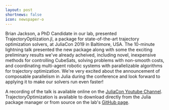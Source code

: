 ```yaml
---
layout: post
shortnews: false 
icon: newspaper-o
---
```


Brian Jackson, a PhD Candidate in our lab, presented TrajectoryOptiization.jl, a package for state-of-the-art trajectory optimization solvers, at JuliaCon 2019 in Baltimore, USA. The 10-minute lightning talk presented the new package along with some the exciting preliminary results we've already acheived, including novel, inexpensive methods for controlling CubeSats, solving problems with non-smooth costs, and coordinating multi-agent robotic systems with parallelizable algorithms for trajectory optimization. We're very excited about the announcement of composable parallelism in Julia during the conference and look forward to applying it to make our solvers run even faster!

A recording of the talk is available online on the [JuliaCon Youtube Channel](https://www.youtube.com/watch?v=igd1tuS2OVM&list=PLP8iPy9hna6StY9tIJIUN3F_co9A0zh0H&index=93&t=0s). TrajectoryOptimization is available to download directly from the Julia package manager or from source on the lab's [GitHub page](https://github.com/RoboticExplorationLab/TrajectoryOptimization.jl).

